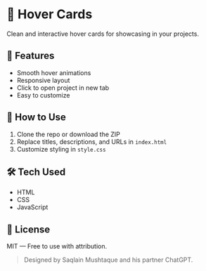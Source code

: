 # 🎨 Hover Cards

Clean and interactive hover cards for showcasing in your projects.

## 🌟 Features
- Smooth hover animations
- Responsive layout
- Click to open project in new tab
- Easy to customize

## 🚀 How to Use
1. Clone the repo or download the ZIP
2. Replace titles, descriptions, and URLs in `index.html`
3. Customize styling in `style.css`

## 🛠 Tech Used
- HTML
- CSS
- JavaScript

## 📄 License
MIT — Free to use with attribution.

> Designed by Saqlain Mushtaque and his partner ChatGPT.
